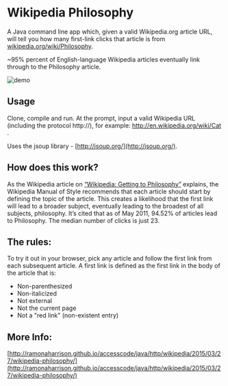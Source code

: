 # Wikipedia Philosophy


A Java command line app which, given a valid Wikipedia.org article URL, will tell you how many first-link clicks that article is from [wikipedia.org/wiki/Philosophy](wikipedia.org/wiki/Philosophy).

~95% percent of English-language Wikipedia articles eventually link through to the Philosophy article. 

![demo](https://ramonaharrison.github.io/images/wiki.gif)

## Usage

Clone, compile and run.
At the prompt, input a valid Wikipedia URL (including the protocol http://), for example: http://en.wikipedia.org/wiki/Cat .

Uses the jsoup library - [http://jsoup.org/](http://jsoup.org/).

## How does this work? 

As the Wikipedia article on [“Wikipedia: Getting to Philosophy”](http://en.wikipedia.org/wiki/Wikipedia:Getting_to_Philosophy) explains, the Wikipedia Manual of Style recommends that each article should start by defining the topic of the article. This creates a likelihood that the first link will lead to a broader subject, eventually leading to the broadest of all subjects, philosophy. It’s cited that as of May 2011, 94.52% of articles lead to Philosophy. The median number of clicks is just 23.

## The rules:

To try it out in your browser, pick any article and follow the first link from each subsequent article. A first link is defined as the first link in the body of the article that is:

* Non-parenthesized
* Non-italicized
* Not external
* Not the current page
* Not a "red link" (non-existent entry)

## More Info:

[http://ramonaharrison.github.io/accesscode/java/http/wikipedia/2015/03/27/wikipedia-philosophy/](http://ramonaharrison.github.io/accesscode/java/http/wikipedia/2015/03/27/wikipedia-philosophy/)

